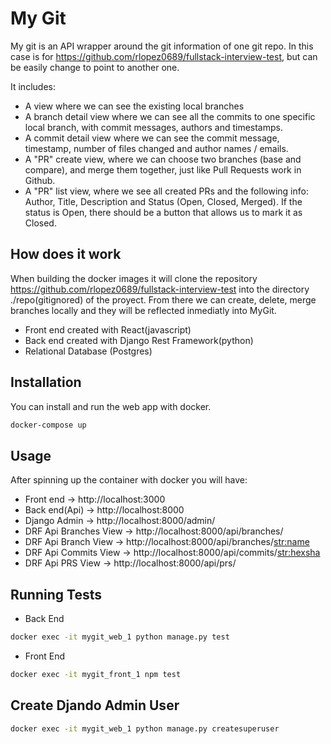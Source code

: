 # My Git

My git is an API wrapper around the git information of one git repo. In this case is for https://github.com/rlopez0689/fullstack-interview-test, but can be easily change to point to another one.

It includes:

- A view where we can see the existing local branches
- A branch detail view where we can see all the commits to one specific local branch, with commit messages, authors and timestamps.
- A commit detail view where we can see the commit message, timestamp, number of files changed and author names / emails.
- A "PR" create view, where we can choose two branches (base and compare), and merge them together, just like Pull Requests work in Github.
- A "PR" list view, where we see all created PRs and the following info: Author, Title, Description and Status (Open, Closed, Merged). If the status is Open, there should be a button that allows us to mark it as Closed.

## How does it work

When building the docker images it will clone the repository https://github.com/rlopez0689/fullstack-interview-test into the directory ./repo(gitignored) of the proyect. From there we can create, delete, merge branches locally and they will be reflected inmediatly into MyGit.

- Front end created with React(javascript)
- Back end created with Django Rest Framework(python)
- Relational Database (Postgres)

## Installation

You can install and run the web app with docker.

```bash
docker-compose up
```

## Usage

After spinning up the container with docker you will have:

- Front end -> http://localhost:3000
- Back end(Api) -> http://localhost:8000
- Django Admin -> http://localhost:8000/admin/
- DRF Api Branches View -> http://localhost:8000/api/branches/
- DRF Api Branch View -> http://localhost:8000/api/branches/<str:name>
- DRF Api Commits View -> http://localhost:8000/api/commits/<str:hexsha>
- DRF Api PRS View -> http://localhost:8000/api/prs/

## Running Tests

- Back End

```bash
docker exec -it mygit_web_1 python manage.py test
```

- Front End

```bash
docker exec -it mygit_front_1 npm test
```

## Create Djando Admin User

```bash
docker exec -it mygit_web_1 python manage.py createsuperuser
```
